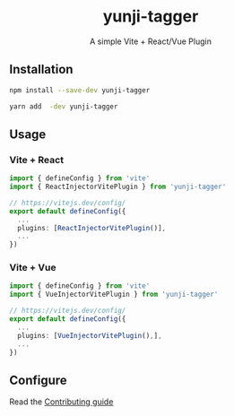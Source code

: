 <div align="center">

<h1>yunji-tagger</h1>

A simple Vite + React/Vue Plugin 

</div>

## Installation

```bash
npm install --save-dev yunji-tagger
```

```bash
yarn add  -dev yunji-tagger
```


## Usage

### Vite + React

```ts
import { defineConfig } from 'vite'
import { ReactInjectorVitePlugin } from 'yunji-tagger'

// https://vitejs.dev/config/
export default defineConfig({
  ...
  plugins: [ReactInjectorVitePlugin()],
  ...
})
```

### Vite + Vue

```ts
import { defineConfig } from 'vite'
import { VueInjectorVitePlugin } from 'yunji-tagger'

// https://vitejs.dev/config/
export default defineConfig({
  ...
  plugins: [VueInjectorVitePlugin(),],
  ...
})
```


## Configure

Read the [Contributing guide](./CONTRIBUTING.md)

